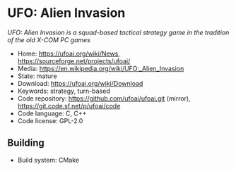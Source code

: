 # UFO: Alien Invasion

_UFO: Alien Invasion is a squad-based tactical strategy game in the tradition of the old X-COM PC games_

- Home: https://ufoai.org/wiki/News, https://sourceforge.net/projects/ufoai/
- Media: <https://en.wikipedia.org/wiki/UFO:_Alien_Invasion>
- State: mature
- Download: https://ufoai.org/wiki/Download
- Keywords: strategy, turn-based
- Code repository: https://github.com/ufoai/ufoai.git (mirror), https://git.code.sf.net/p/ufoai/code
- Code language: C, C++
- Code license: GPL-2.0

## Building

- Build system: CMake

